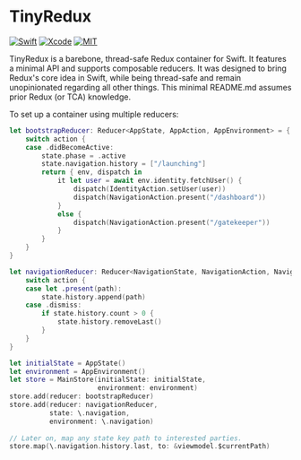 # TinyRedux

[![Swift](https://img.shields.io/badge/Swift-5.3-orange.svg?style=for-the-badge&logo=swift)](https://swift.org)
[![Xcode](https://img.shields.io/badge/Xcode-13-blue.svg?style=for-the-badge&logo=Xcode&logoColor=white)](https://developer.apple.com/xcode)
[![MIT](https://img.shields.io/badge/license-MIT-black.svg?style=for-the-badge)](https://opensource.org/licenses/MIT)

TinyRedux is a barebone, thread-safe Redux container for Swift. It features a minimal API and supports composable reducers. It was designed to bring Redux's core idea in Swift, while being thread-safe and remain unopinionated regarding all other things. This minimal README.md assumes prior Redux (or TCA) knowledge.

To set up a container using multiple reducers:


```swift
let bootstrapReducer: Reducer<AppState, AppAction, AppEnvironment> = { state, action in
    switch action {
    case .didBecomeActive:
        state.phase = .active
        state.navigation.history = ["/launching"]
        return { env, dispatch in
            it let user = await env.identity.fetchUser() {
                dispatch(IdentityAction.setUser(user))
                dispatch(NavigationAction.present("/dashboard"))
            }
            else {
                dispatch(NavigationAction.present("/gatekeeper"))
            }
        } 
    }
}

let navigationReducer: Reducer<NavigationState, NavigationAction, NavigationEnvironment> = { state, action in
    switch action {
    case let .present(path):
        state.history.append(path)
    case .dismiss:
        if state.history.count > 0 {
            state.history.removeLast()
        } 
    }
}

let initialState = AppState()
let environment = AppEnvironment()
let store = MainStore(initialState: initialState,
                      environment: environment)
store.add(reducer: bootstrapReducer)
store.add(reducer: navigationReducer,
          state: \.navigation,
          environment: \.navigation)
          
// Later on, map any state key path to interested parties.
store.map(\.navigation.history.last, to: &viewmodel.$currentPath)
```

